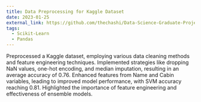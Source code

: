 ```yaml
---
title: Data Preprocessing for Kaggle Dataset
date: 2023-01-25
external_link: https://github.com/thechashi/Data-Science-Graduate-Projects/tree/main/3.%20Data%20Preprocessing%3A%20Titanic%20Dataset
tags:
  - Scikit-Learn
  - Pandas
---
```


Preprocessed a Kaggle dataset, employing various data cleaning methods and feature engineering techniques. Implemented strategies like dropping NaN values, one-hot encoding, and median imputation, resulting in an average accuracy of 0.76. Enhanced features from Name and Cabin variables, leading to improved model performance, with SVM accuracy reaching 0.81. Highlighted the importance of feature engineering and effectiveness of ensemble models.  

<!--more-->
